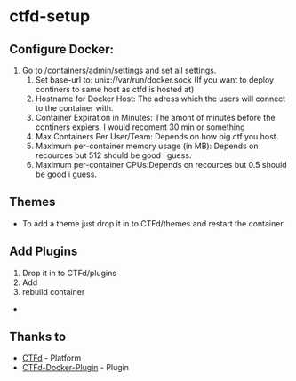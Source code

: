 # ctfd-setup

## Configure Docker:
1. Go to /containers/admin/settings and set all settings.
   1. Set base-url to: unix://var/run/docker.sock (If you want to deploy continers to same host as ctfd is hosted at)
   2. Hostname for Docker Host: The adress which the users will connect to the container with.
   3. Container Expiration in Minutes: The amont of minutes before the continers expiers. I would recoment 30 min or something
   4. Max Containers Per User/Team: Depends on how big ctf you host.
   5. Maximum per-container memory usage (in MB): Depends on recources but 512 should be good i guess.
   6. Maximum per-container CPUs:Depends on recources but 0.5 should be good i guess.


## Themes
- To add a theme just drop it in to CTFd/themes and restart the container

## Add Plugins
1. Drop it in to CTFd/plugins
2. Add 
3. rebuild container
- 


## Thanks to
- [CTFd](https://github.com/CTFd/CTFd) - Platform
- [CTFd-Docker-Plugin](https://github.com/phannhat17/CTFd-Docker-Plugin) - Plugin